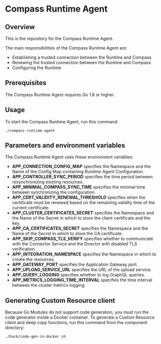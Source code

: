 # Compass Runtime Agent

## Overview

This is the repository for the Compass Runtime Agent.

The main responsibilities of the Compass Runtime Agent are:
- Establishing a trusted connection between the Runtime and Compass
- Renewing the trusted connection between the Runtime and Compass
- Configuring the Runtime


## Prerequisites

The Compass Runtime Agent requires Go 1.8 or higher.

## Usage

To start the Compass Runtime Agent, run this command:

```
./compass-runtime-agent
```

## Parameters and environment variables

The Compass Runtime Agent uses these environment variables:
- **APP_CONNECTION_CONFIG_MAP** specifies the Namespace and the Name of the Config Map containing Runtime Agent Configuration. 
- **APP_CONTROLLER_SYNC_PERIOD** specifies the time period between resynchronizing existing resources.
- **APP_MINIMAL_COMPASS_SYNC_TIME** specifies the minimal time between synchronizing the configuration.
- **APP_CERT_VALIDITY_RENEWAL_THRESHOLD** specifies when the certificate must be renewed based on the remaining validity time of the current certificate. 
- **APP_CLUSTER_CERTIFICATES_SECRET** specifies the Namespace and the Name of the Secret in which to store the client certificate and the key.
- **APP_CA_CERTIFICATES_SECRET** specifies the Namespace and the Name of the Secret in which to store the CA certificate.
- **APP_SKIP_COMPASS_TLS_VERIFY** specifies whether to communicate with the Connector Service and the Director with disabled TLS verification.
- **APP_INTEGRATION_NAMESPACE** specifies the Namespace in which to create the resources.
- **APP_GATEWAY_PORT** specifies the Application Gateway port.
- **APP_UPLOAD_SERVICE_URL** specifies the URL of the upload service.
- **APP_QUERY_LOGGING** specifies whether to log GraphQL queries.
- **APP_METRICS_LOGGING_TIME_INTERVAL** specifies the time interval between the cluster metrics logging.


## Generating Custom Resource client

Because Go Modules do not support code generation, you must run the code generator inside a Docker container.
To generate a Custom Resource client and deep copy functions, run this command from the component directory:
```
./hack/code-gen-in-docker.sh
```
